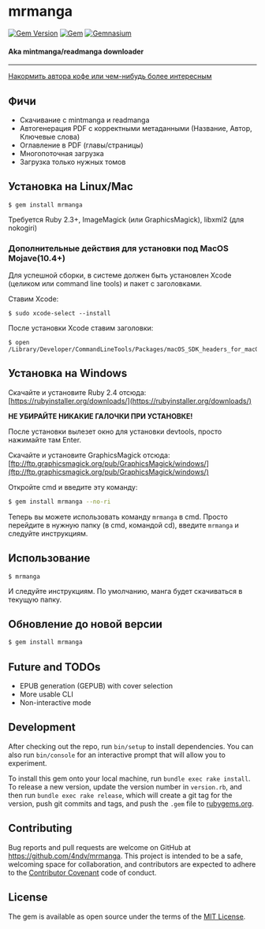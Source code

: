 # mrmanga

[![Gem Version](https://badge.fury.io/rb/mrmanga.svg)](https://badge.fury.io/rb/mrmanga)
[![Gem](https://img.shields.io/gem/dt/mrmanga.svg)]()
[![Gemnasium](https://img.shields.io/gemnasium/4ndv/mrmanga.svg)]()


#### Aka mintmanga/readmanga downloader

---------

[Накормить автора кофе или чем-нибудь более интересным](https://andv.xyz/buymeacoffee)

## Фичи

* Скачивание с mintmanga и readmanga
* Автогенерация PDF с корректными метаданными (Название, Автор, Ключевые слова)
* Оглавление в PDF (главы/страницы)
* Многопоточная загрузка
* Загрузка только нужных томов

## Установка на Linux/Mac

    $ gem install mrmanga

Требуется Ruby 2.3+, ImageMagick (или GraphicsMagick), libxml2 (для nokogiri)

### Дополнительные действия для установки под MacOS Mojave(10.4+)

Для успешной сборки, в системе должен быть установлен Xcode (целиком или command line tools) и пакет с заголовками.

Ставим Xcode:

```   
$ sudo xcode-select --install
```
   
После установки Xcode ставим заголовки:

```   
$ open /Library/Developer/CommandLineTools/Packages/macOS_SDK_headers_for_macOS_10.14.pkg
```

## Установка на Windows

Скачайте и установите Ruby 2.4 отсюда: [https://rubyinstaller.org/downloads/](https://rubyinstaller.org/downloads/)

**НЕ УБИРАЙТЕ НИКАКИЕ ГАЛОЧКИ ПРИ УСТАНОВКЕ!**

После установки вылезет окно для установки devtools, просто нажимайте там Enter.

Скачайте и установите GraphicsMagick отсюда: [ftp://ftp.graphicsmagick.org/pub/GraphicsMagick/windows/](ftp://ftp.graphicsmagick.org/pub/GraphicsMagick/windows/)

Откройте cmd и введите эту команду:

```bash
$ gem install mrmanga --no-ri
```

Теперь вы можете использовать команду `mrmanga` в cmd. Просто перейдите в нужную папку (в cmd, командой cd), введите `mrmanga` и следуйте инструкциям.

## Использование

    $ mrmanga

И следуйте инструкциям. По умолчанию, манга будет скачиваться в текущую папку.

## Обновление до новой версии

```bash
$ gem install mrmanga
```

## Future and TODOs

* EPUB generation (GEPUB) with cover selection
* More usable CLI
* Non-interactive mode

## Development

After checking out the repo, run `bin/setup` to install dependencies. You can also run `bin/console` for an interactive prompt that will allow you to experiment.

To install this gem onto your local machine, run `bundle exec rake install`. To release a new version, update the version number in `version.rb`, and then run `bundle exec rake release`, which will create a git tag for the version, push git commits and tags, and push the `.gem` file to [rubygems.org](https://rubygems.org).

## Contributing

Bug reports and pull requests are welcome on GitHub at https://github.com/4ndv/mrmanga. This project is intended to be a safe, welcoming space for collaboration, and contributors are expected to adhere to the [Contributor Covenant](http://contributor-covenant.org) code of conduct.


## License

The gem is available as open source under the terms of the [MIT License](http://opensource.org/licenses/MIT).

